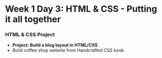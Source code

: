 # Week 1 Day 3: HTML & CSS - Putting it all together

### HTML & CSS Project
* **Project: Build a blog layout in HTML/CSS**
* Build coffee shop website from Handcrafted CSS book
